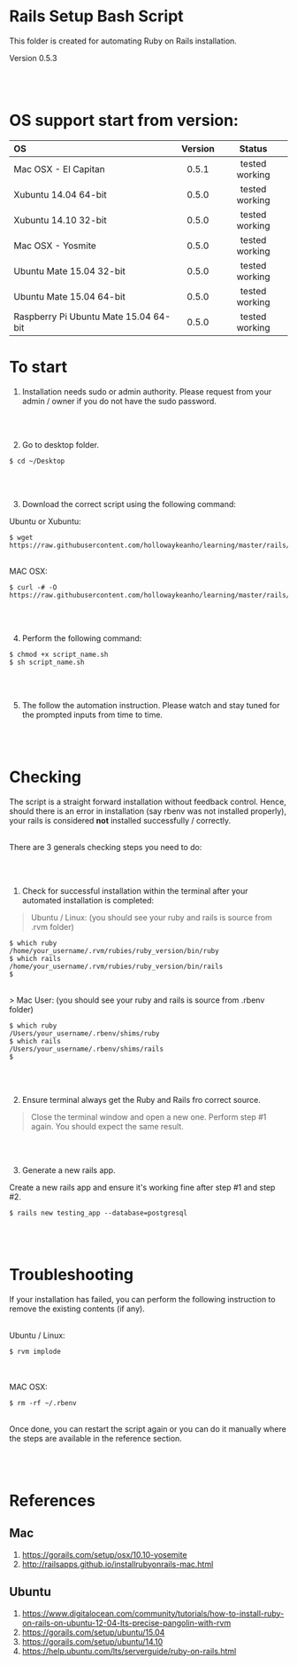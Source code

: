 # Rails Setup Bash Script
This folder is created for automating Ruby on Rails installation.

Version 0.5.3

<br><br>

# OS support start from version:
| OS                                         | Version  |     Status     |
|:-------------------------------------------|:--------:|:--------------:|
| Mac OSX - El Capitan                       |  0.5.1   | tested working |
| Xubuntu 14.04 64-bit                       |  0.5.0   | tested working |
| Xubuntu 14.10 32-bit                       |  0.5.0   | tested working |
| Mac OSX - Yosmite                          |  0.5.0   | tested working |
| Ubuntu Mate 15.04 32-bit                   |  0.5.0   | tested working |
| Ubuntu Mate 15.04 64-bit                   |  0.5.0   | tested working |
| Raspberry Pi Ubuntu Mate 15.04 64-bit      |  0.5.0   | tested working |

# To start
1) Installation needs sudo or admin authority. Please request from your admin / owner if you do not have the sudo password.

<br><br>

2) Go to desktop folder.

```
$ cd ~/Desktop
```

<br><br>

3) Download the correct script using the following command:

Ubuntu or Xubuntu:

```
$ wget https://raw.githubusercontent.com/hollowaykeanho/learning/master/rails/setup/ubuntu/rails_setup_deb.sh
```

<br>
MAC OSX:

```
$ curl -# -O https://raw.githubusercontent.com/hollowaykeanho/learning/master/rails/setup/mac/rails_setup_osx.sh
```


<br><br>

4) Perform the following command:

```
$ chmod +x script_name.sh
$ sh script_name.sh
```

<br><br>

5) The follow the automation instruction. Please watch and stay tuned for the prompted inputs from time to time.

<br><br>

# Checking
The script is a straight forward installation without feedback control. Hence, should there is an error in installation (say rbenv was not installed properly), your rails is considered **not** installed successfully / correctly.

<br>
There are 3 generals checking steps you need to do:

<br><br>
1) Check for successful installation within the terminal after your automated
installation is completed:

> Ubuntu / Linux: (you should see your ruby and rails is source from .rvm folder)

```
$ which ruby
/home/your_username/.rvm/rubies/ruby_version/bin/ruby
$ which rails
/home/your_username/.rvm/rubies/ruby_version/bin/rails
$
```

<br>
> Mac User: (you should see your ruby and rails is source from .rbenv folder)

```
$ which ruby
/Users/your_username/.rbenv/shims/ruby
$ which rails
/Users/your_username/.rbenv/shims/rails
$
```

<br><br>

2) Ensure terminal always get the Ruby and Rails fro correct source.

> Close the terminal window and open a new one. Perform step #1 again.
> You should expect the same result.

<br><br>

3) Generate a new rails app.

Create a new rails app and ensure it's working fine after step #1 and step #2.

```
$ rails new testing_app --database=postgresql
```


<br><br>
# Troubleshooting
If your installation has failed, you can perform the following instruction to remove the existing contents (if any).

<br>
Ubuntu / Linux:

```
$ rvm implode
```

<br><br>
MAC OSX:

```
$ rm -rf ~/.rbenv
```

<br>
Once done, you can restart the script again or you can do it manually where the steps are available in the reference section.

<br><br>

# References
## Mac
1. https://gorails.com/setup/osx/10.10-yosemite
2. http://railsapps.github.io/installrubyonrails-mac.html

## Ubuntu
1. https://www.digitalocean.com/community/tutorials/how-to-install-ruby-on-rails-on-ubuntu-12-04-lts-precise-pangolin-with-rvm
2. https://gorails.com/setup/ubuntu/15.04
3. https://gorails.com/setup/ubuntu/14.10
4. https://help.ubuntu.com/lts/serverguide/ruby-on-rails.html
